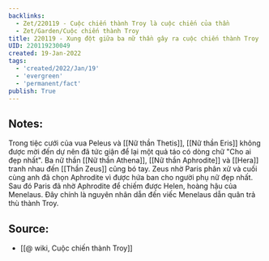 ```yaml
---
backlinks:
  - Zet/220119 - Cuộc chiến thành Troy là cuộc chiến của thần
  - Zet/Garden/Cuộc chiến thành Troy
title: 220119 - Xung đột giữa ba nữ thần gây ra cuộc chiến thành Troy
UID: 220119230049
created: 19-Jan-2022
tags:
  - 'created/2022/Jan/19'
  - 'evergreen'
  - 'permanent/fact'
publish: True
---
```

## Notes:
Trong tiệc cưới của vua Peleus và [[Nữ thần Thetis]],  [[Nữ thần Eris]] không được mời đến dự nên đã tức giận để lại một quả táo có dòng chữ "Cho ai đẹp nhất". Ba nữ thần [[Nữ thần Athena]], [[Nữ thần Aphrodite]] và [[Hera]] tranh nhau đến [[Thần Zeus]] cũng bó tay. Zeus nhờ Paris phân xử và cuối cùng anh đã chọn Aphrodite vì được hứa ban cho người phụ nữ đẹp nhất. Sau đó Paris đã nhờ Aphrodite để chiếm được Helen, hoàng hậu của Menelaus. Đây chính là nguyên nhân dẫn đến viếc Menelaus dẫn quân trả thù thành Troy.

## Source:
- [[@ wiki, Cuộc chiến thành Troy]]

